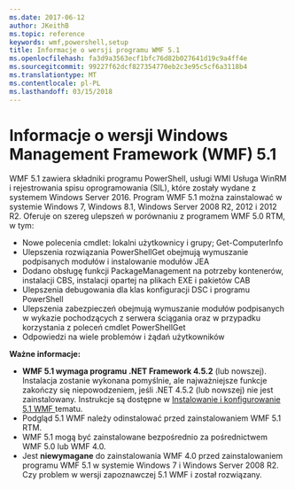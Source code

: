 ```yaml
---
ms.date: 2017-06-12
author: JKeithB
ms.topic: reference
keywords: wmf,powershell,setup
title: Informacje o wersji programu WMF 5.1
ms.openlocfilehash: fa3d9a3563ecf1bfc76d82b027641d19c9a4ff4e
ms.sourcegitcommit: 99227f62dcf827354770eb2c3e95c5cf6a3118b4
ms.translationtype: MT
ms.contentlocale: pl-PL
ms.lasthandoff: 03/15/2018
---
```

# <a name="windows-management-framework-wmf-51-release-notes"></a>Informacje o wersji Windows Management Framework (WMF) 5.1 #

WMF 5.1 zawiera składniki programu PowerShell, usługi WMI Usługa WinRM i rejestrowania spisu oprogramowania (SIL), które zostały wydane z systemem Windows Server 2016.
Program WMF 5.1 można zainstalować w systemie Windows 7, Windows 8.1, Windows Server 2008 R2, 2012 i 2012 R2. Oferuje on szereg ulepszeń w porównaniu z programem WMF 5.0 RTM, w tym:

- Nowe polecenia cmdlet: lokalni użytkownicy i grupy; Get-ComputerInfo
- Ulepszenia rozwiązania PowerShellGet obejmują wymuszanie podpisanych modułów i instalowanie modułów JEA
- Dodano obsługę funkcji PackageManagement na potrzeby kontenerów, instalacji CBS, instalacji opartej na plikach EXE i pakietów CAB
- Ulepszenia debugowania dla klas konfiguracji DSC i programu PowerShell
- Ulepszenia zabezpieczeń obejmują wymuszanie modułów podpisanych w wykazie pochodzących z serwera ściągania oraz w przypadku korzystania z poleceń cmdlet PowerShellGet
- Odpowiedzi na wiele problemów i żądań użytkowników

**Ważne informacje:**

- **WMF 5.1 wymaga programu .NET Framework 4.5.2** (lub nowszej). Instalacja zostanie wykonana pomyślnie, ale najważniejsze funkcje zakończy się niepowodzeniem, jeśli .NET 4.5.2 (lub nowszej) nie jest zainstalowany. Instrukcje są dostępne w [Instalowanie i konfigurowanie 5.1 WMF ](https://msdn.microsoft.com/powershell/wmf/5.1/install-configure) tematu.
- Podgląd 5.1 WMF należy odinstalować przed zainstalowaniem WMF 5.1 RTM.
- WMF 5.1 mogą być zainstalowane bezpośrednio za pośrednictwem WMF 5.0 lub WMF 4.0.
- Jest __niewymagane__ do zainstalowania WMF 4.0 przed zainstalowaniem programu WMF 5.1 w systemie Windows 7 i Windows Server 2008 R2. Czy problem w wersji zapoznawczej 5.1 WMF i został rozwiązany.  


